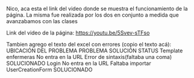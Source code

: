 Nico, aca esta el link del video donde se muestra el funcionamiento de la página.
La misma fue realizada por los dos en conjunto a medida que avanzabamos con las clases

Link del video de la página: https://youtu.be/5Svev-sTFso

Tambien agrego el texto del excel con errores (copio el texto acá):
UBICACIÓN DEL PROBLEMA	             PROBLEMA	                    SOLUCIÓN                                 STATUS
Template enfermeras	             No entra en la URL	        Error de sintaxis(faltaba una coma)          SOLUCIONADO
Login	                           No entra en la URL	        Faltaba importar UserCreationForm            SOLUCIONADO

